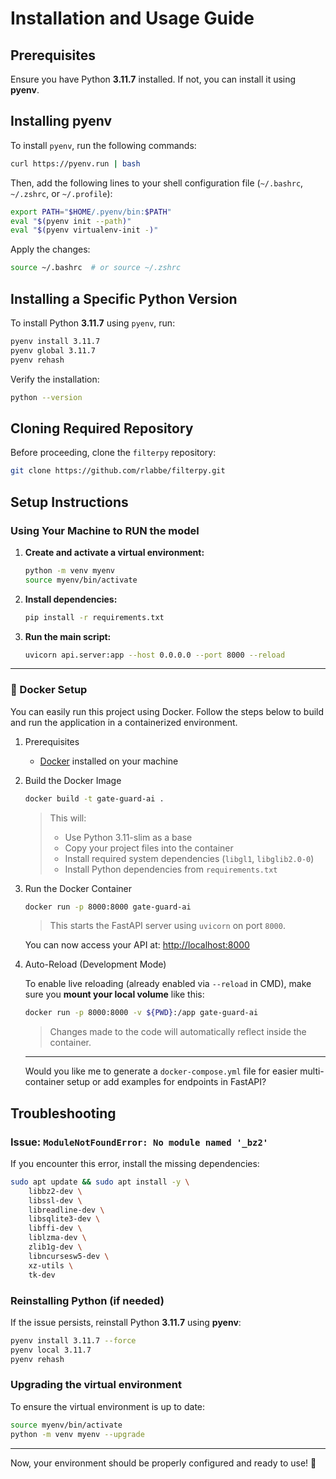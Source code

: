 # Installation and Usage Guide

## Prerequisites

Ensure you have Python **3.11.7** installed. If not, you can install it using **pyenv**.

## Installing pyenv

To install `pyenv`, run the following commands:

```bash
curl https://pyenv.run | bash
```

Then, add the following lines to your shell configuration file (`~/.bashrc`, `~/.zshrc`, or `~/.profile`):

```bash
export PATH="$HOME/.pyenv/bin:$PATH"
eval "$(pyenv init --path)"
eval "$(pyenv virtualenv-init -)"
```

Apply the changes:

```bash
source ~/.bashrc  # or source ~/.zshrc
```

## Installing a Specific Python Version

To install Python **3.11.7** using `pyenv`, run:

```bash
pyenv install 3.11.7
pyenv global 3.11.7
pyenv rehash
```

Verify the installation:

```bash
python --version
```

## Cloning Required Repository

Before proceeding, clone the `filterpy` repository:

```bash
git clone https://github.com/rlabbe/filterpy.git
```

## Setup Instructions

### Using Your Machine to RUN the model

1. **Create and activate a virtual environment:**

   ```bash
   python -m venv myenv
   source myenv/bin/activate
   ```

2. **Install dependencies:**

   ```bash
   pip install -r requirements.txt
   ```

3. **Run the main script:**

   ```bash
   uvicorn api.server:app --host 0.0.0.0 --port 8000 --reload
   ```

---

### 🐳 Docker Setup

You can easily run this project using Docker. Follow the steps below to build and run the application in a containerized environment.

1. Prerequisites

   * [Docker](https://www.docker.com/get-started) installed on your machine

2. Build the Docker Image

   ```bash
   docker build -t gate-guard-ai .
   ```

   > This will:
   >
   > * Use Python 3.11-slim as a base
   > * Copy your project files into the container
   > * Install required system dependencies (`libgl1`, `libglib2.0-0`)
   > * Install Python dependencies from `requirements.txt`

3. Run the Docker Container

   ```bash
   docker run -p 8000:8000 gate-guard-ai
   ```

   > This starts the FastAPI server using `uvicorn` on port `8000`.

   You can now access your API at: [http://localhost:8000](http://localhost:8000)

4. Auto-Reload (Development Mode)

   To enable live reloading (already enabled via `--reload` in CMD), make sure you **mount your local volume** like this:

   ```bash
   docker run -p 8000:8000 -v ${PWD}:/app gate-guard-ai
   ```

   > Changes made to the code will automatically reflect inside the container.

   ---

   Would you like me to generate a `docker-compose.yml` file for easier multi-container setup or add examples for endpoints in FastAPI?


## Troubleshooting

### Issue: `ModuleNotFoundError: No module named '_bz2'`

If you encounter this error, install the missing dependencies:

```bash
sudo apt update && sudo apt install -y \
    libbz2-dev \
    libssl-dev \
    libreadline-dev \
    libsqlite3-dev \
    libffi-dev \
    liblzma-dev \
    zlib1g-dev \
    libncursesw5-dev \
    xz-utils \
    tk-dev
```

### Reinstalling Python (if needed)

If the issue persists, reinstall Python **3.11.7** using **pyenv**:

```bash
pyenv install 3.11.7 --force
pyenv local 3.11.7
pyenv rehash
```

### Upgrading the virtual environment

To ensure the virtual environment is up to date:

```bash
source myenv/bin/activate
python -m venv myenv --upgrade
```

---

Now, your environment should be properly configured and ready to use! 🚀

